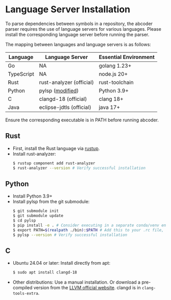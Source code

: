 # Language Server Installation

To parse dependencies between symbols in a repository, the abcoder parser requires the use of language servers for various languages. Please install the corresponding language server before running the parser.

The mapping between languages and language servers is as follows:

| Language   | Language Server                                                    | Essential Environment |
| ---------- | ------------------------------------------------------------------ | --------------------- |
| Go         | NA                                                                 | golang 1.23+          |
| TypeScript | NA                                                                 | node.js 20+           |
| Rust       | rust-analyzer (official)                                           | rust-toolchain        |
| Python     | pylsp ([modified](https://github.com/Hoblovski/python-lsp-server)) | Python 3.9+           |
| C          | clangd-18 (official)                                               | clang 18+             |
| Java       | eclipse-jdtls (official)                                           | java 17+              |

Ensure the corresponding executable is in PATH before running abcoder.

## Rust
* First, install the Rust language via [rustup](https://www.rust-lang.org/tools/install).
* Install rust-analyzer:
  ```bash
  $ rustup component add rust-analyzer
  $ rust-analyzer --version # Verify successful installation
  ```

## Python
* Install Python 3.9+
* Install pylsp from the git submodule:
  ```bash
  $ git submodule init
  $ git submodule update
  $ cd pylsp
  $ pip install -e . # Consider executing in a separate conda/venv environment
  $ export PATH=$(realpath ./bin):$PATH # Add this to your .rc file, or set it before each abcoder run
  $ pylsp --version # Verify successful installation
  ```

## C
* Ubuntu 24.04 or later: Install directly from apt:
  ```bash
  $ sudo apt install clangd-18
  ```

* Other distributions: Use a manual installation.
  Or download a pre-compiled version from the [LLVM official website](https://releases.llvm.org/download.html). clangd is in `clang-tools-extra`.
